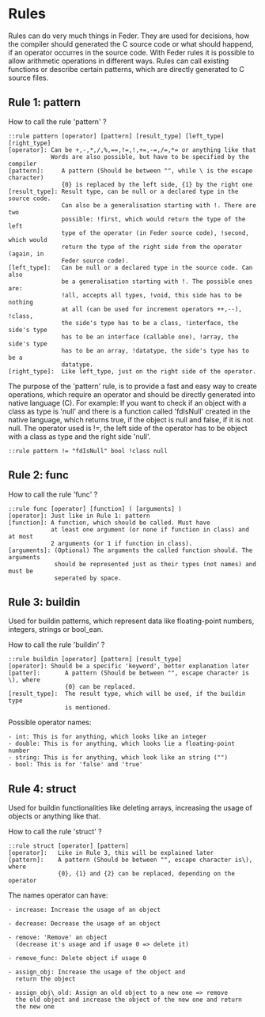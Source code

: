 # Rules

Rules can do very much things in Feder. They are used for decisions, how the
compiler should generated the C source code or what should happend, if an
operator occurres in the source code. With Feder rules it is possible to allow
arithmetic operations in different ways. Rules can call existing functions or
describe certain patterns, which are directly generated to C source files.

## Rule 1: pattern

How to call the rule 'pattern' ?

```
::rule pattern [operator] [pattern] [result_type] [left_type] [right_type]
[operator]: Can be +,-,*,/,%,==,!=,!,+=,-=,/=,*= or anything like that
            Words are also possible, but have to be specified by the compiler
[pattern]:     A pattern (Should be between "", while \ is the escape character)
               {0} is replaced by the left side, {1} by the right one
[result_type]: Result type, can be null or a declared type in the source code.
               Can also be a generalisation starting with !. There are two
			   possible: !first, which would return the type of the left
			   type of the operator (in Feder source code), !second, which would
			   return the type of the right side from the operator (again, in
			   Feder source code).
[left_type]:   Can be null or a declared type in the source code. Can also
               be a generalisation starting with !. The possible ones are:
			   !all, accepts all types, !void, this side has to be nothing
			   at all (can be used for increment operators ++,--), !class,
			   the side's type has to be a class, !interface, the side's type
			   has to be an interface (callable one), !array, the side's type
			   has to be an array, !datatype, the side's type has to be a
			   datatype.
[right_type]:  Like left_type, just on the right side of the operator.
```

The purpose of the 'pattern' rule, is to provide a fast and easy way to
create operations, which require an operator and should be directly generated
into native language (C). For example: If you want to check if an object with
a class as type is 'null' and there is a function called 'fdIsNull' created in
the native language, which returns true, if the object is null and false, if it
is not null. The operator used is !=, the left side of the operator has to be
object with a class as type and the right side 'null'.

```
::rule pattern != "fdIsNull" bool !class null
```

## Rule 2: func

How to call the rule 'func' ?

```
::rule func [operator] [function] ( [arguments] )
[operator]: Just like in Rule 1: pattern
[function]: A function, which should be called. Must have
            at least one argument (or none if function in class) and at most
			2 arguments (or 1 if function in class).
[arguments]: (Optional) The arguments the called function should. The arguments
             should be represented just as their types (not names) and must be
			 seperated by space.
```

## Rule 3: buildin

Used for buildin patterns, which represent data like floating-point numbers,
integers, strings or bool\_ean.

How to call the rule 'buildin' ?

```
::rule buildin [operator] [pattern] [result_type]
[operator]: Should be a specific 'keyword', better explanation later
[patter]:       A pattern (Should be between "", escape character is \), where
                {0} can be replaced.
[result_type]:  The result type, which will be used, if the buildin type
                is mentioned.
```

Possible operator names:

	- int: This is for anything, which looks like an integer
	- double: This is for anything, which looks lie a floating-point number
	- string: This is for anything, which look like an string ("")
	- bool: This is for 'false' and 'true'

## Rule 4: struct

Used for buildin functionalities like deleting arrays, increasing the usage of
objects or anything like that.

How to call the rule 'struct' ?

```
::rule struct [operator] [pattern]
[operator]:   Like in Rule 3, this will be explained later
[pattern]:    A pattern (Should be between "", escape character is\), where
              {0}, {1} and {2} can be replaced, depending on the operator
```

The names operator can have:
	
	- increase: Increase the usage of an object

	- decrease: Decrease the usage of an object

	- remove: 'Remove' an object
	  (decrease it's usage and if usage 0 => delete it)

	- remove_func: Delete object if usage 0

	- assign_obj: Increase the usage of the object and
	  return the object

	- assign_obj\_old: Assign an old object to a new one => remove
	  the old object and increase the object of the new one and return
	  the new one
